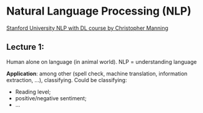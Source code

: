 # Natural Language Processing (NLP)
[Stanford University NLP with DL course by Christopher Manning](https://www.youtube.com/watch?v=OQQ-W_63UgQ&list=PL3FW7Lu3i5Jsnh1rnUwq_TcylNr7EkRe6)
## Lecture 1: 
Human alone on language (in animal world).
NLP = understanding language

**Application**: among other (spell check, machine translation, information extraction, ...), classifying.
Could be classifying: 
- Reading level;
- positive/negative sentiment;
- ...

